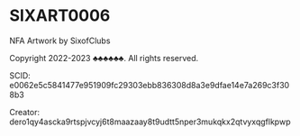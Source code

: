 # SIXART0006
NFA Artwork by SixofClubs

Copyright 2022-2023 ♣♣♣♣♣♣. All rights reserved.

SCID: e0062e5c5841477e951909fc29303ebb836308d8a3e9dfae14e7a269c3f308b3

Creator: dero1qy4ascka9rtspjvcyj6t8maazaay8t9udtt5nper3mukqkx2qtvyxqgflkpwp
